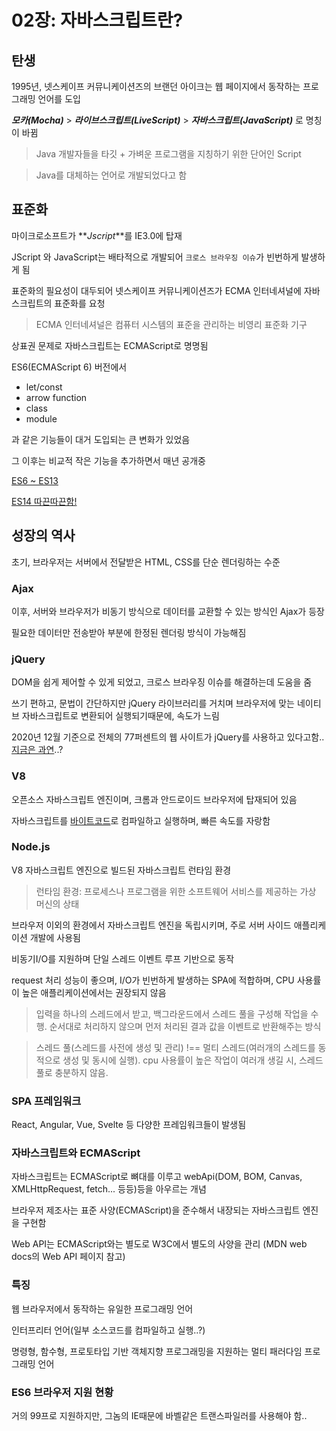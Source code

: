 # 02장: 자바스크립트란?

## 탄생

1995년, 넷스케이프 커뮤니케이션즈의 브랜던 아이크는 웹 페이지에서 동작하는 프로그래밍 언어를 도입

**_모카(Mocha)_** > **_라이브스크립트(LiveScript)_** > **_자바스크립트(JavaScript)_** 로 명칭이 바뀜

> Java 개발자들을 타깃 + 가벼운 프로그램을 지칭하기 위한 단어인 Script

> Java를 대체하는 언어로 개발되었다고 함

## 표준화

마이크로소프트가 **_Jscript_**를 IE3.0에 탑재

JScript 와 JavaScript는 배타적으로 개발되어 `크로스 브라우징 이슈`가 빈번하게 발생하게 됨

표준화의 필요성이 대두되어 넷스케이프 커뮤니케이션즈가 ECMA 인터네셔널에 자바스크립트의 표준화를 요청

> ECMA 인터네셔널은 컴퓨터 시스템의 표준을 관리하는 비영리 표준화 기구

상표권 문제로 자바스크립트는 ECMAScript로 명명됨

ES6(ECMAScript 6) 버전에서

- let/const
- arrow function
- class
- module

과 같은 기능들이 대거 도입되는 큰 변화가 있었음

그 이후는 비교적 작은 기능을 추가하면서 매년 공개중

[ES6 ~ ES13](https://velog.io/@kyusung/after-es6)

[ES14 따끈따끈함!](https://www.showwcase.com/show/34770/ecmascript-2023-es14-four-new-features)

## 성장의 역사

초기, 브라우저는 서버에서 전달받은 HTML, CSS를 단순 렌더링하는 수준

### Ajax

이후, 서버와 브라우저가 비동기 방식으로 데이터를 교환할 수 있는 방식인 Ajax가 등장

필요한 데이터만 전송받아 부분에 한정된 렌더링 방식이 가능해짐

### jQuery

DOM을 쉽게 제어할 수 있게 되었고, 크로스 브라우징 이슈를 해결하는데 도움을 줌

쓰기 편하고, 문법이 간단하지만 jQuery 라이브러리를 거치며 브라우저에 맞는 네이티브 자바스크립트로 변환되어 실행되기때문에, 속도가 느림

2020년 12월 기준으로 전체의 77퍼센트의 웹 사이트가 jQuery를 사용하고 있다고함.. [지금은 과연](https://trends.google.com/trends/explore?date=today%205-y&q=%2Fm%2F012l1vxv,%2Fm%2F0268gyp,vue)..?

### V8

오픈소스 자바스크립트 엔진이며, 크롬과 안드로이드 브라우저에 탑재되어 있음

자바스크립트를 [바이트코드](https://ko.wikipedia.org/wiki/%EB%B0%94%EC%9D%B4%ED%8A%B8%EC%BD%94%EB%93%9C)로 컴파일하고 실행하며, 빠른 속도를 자랑함

### Node.js

V8 자바스크립트 엔진으로 빌드된 자바스크립트 런타임 환경

> 런타임 환경: 프로세스나 프로그램을 위한 소프트웨어 서비스를 제공하는 가상 머신의 상태

브라우저 이외의 환경에서 자바스크립트 엔진을 독립시키며, 주로 서버 사이드 애플리케이션 개발에 사용됨

비동기I/O를 지원하며 단일 스레드 이벤트 루프 기반으로 동작

request 처리 성능이 좋으며, I/O가 빈번하게 발생하는 SPA에 적합하며, CPU 사용률이 높은 애플리케이션에서는 권장되지 않음

> 입력을 하나의 스레드에서 받고, 백그라운드에서 스레드 풀을 구성해 작업을 수행. 순서대로 처리하지 않으며 먼저 처리된 결과 값을 이벤트로 반환해주는 방식

> 스레드 풀(스레드를 사전에 생성 및 관리) !== 멀티 스레드(여러개의 스레드를 동적으로 생성 및 동시에 실행). cpu 사용률이 높은 작업이 여러개 생길 시, 스레드 풀로 충분하지 않음.

### SPA 프레임워크

React, Angular, Vue, Svelte 등 다양한 프레임워크들이 발생됨

### 자바스크립트와 ECMAScript

자바스크립트는 ECMAScript로 뼈대를 이루고 webApi(DOM, BOM, Canvas, XMLHttpRequest, fetch... 등등)등을 아우르는 개념

브라우저 제조사는 표준 사양(ECMAScript)을 준수해서 내장되는 자바스크립트 엔진을 구현함

Web API는 ECMAScript와는 별도로 W3C에서 별도의 사양을 관리 (MDN web docs의 Web API 페이지 참고)

### 특징

웹 브라우저에서 동작하는 유일한 프로그래밍 언어

인터프리터 언어(일부 소스코드를 컴파일하고 실행..?)

명령형, 함수형, 프로토타입 기반 객체지향 프로그래밍을 지원하는 멀티 패러다임 프로그래밍 언어

### ES6 브라우저 지원 현황

거의 99프로 지원하지만, 그놈의 IE때문에 바벨같은 트랜스파일러를 사용해야 함..
